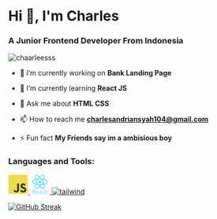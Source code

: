 <h1 align="left">Hi 👋, I'm Charles</h1>
<h3 align="left">A Junior Frontend Developer From Indonesia</h3>

<p align="left"> <img src="https://komarev.com/ghpvc/?username=chaarleesss&label=Profile%20views&color=0e75b6&style=flat" alt="chaarleesss" /> </p>

- 🔭 I’m currently working on **Bank Landing Page**

- 🌱 I’m currently learning **React JS**

- 💬 Ask me about **HTML CSS**

- 📫 How to reach me **charlesandriansyah104@gmail.com**

- ⚡ Fun fact **My Friends say im a ambisious boy**

<p align="left">
</p>

<h3 align="left">Languages and Tools:</h3>
<p align="left"> <a href="https://www.w3schools.com/cs/" target="_blank" rel="noreferrer"> </a> <a href="https://developer.mozilla.org/en-US/docs/Web/JavaScript" target="_blank" rel="noreferrer"> <img src="https://raw.githubusercontent.com/devicons/devicon/master/icons/javascript/javascript-original.svg" alt="javascript" width="40" height="40"/> </a><a href="https://reactjs.org/" target="_blank" rel="noreferrer"> <img src="https://raw.githubusercontent.com/devicons/devicon/master/icons/react/react-original-wordmark.svg" alt="react" width="40" height="40"/> </a> <a href="https://tailwindcss.com/" target="_blank" rel="noreferrer"> <img src="https://www.vectorlogo.zone/logos/tailwindcss/tailwindcss-icon.svg" alt="tailwind" width="40" height="40"/> </a> </p>


[![GitHub Streak](https://github-readme-streak-stats.herokuapp.com?user=Chaarleesss&theme=dark&hide_border=true)](https://git.io/streak-stats)
